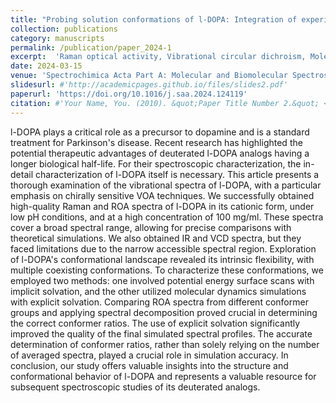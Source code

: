 ```yaml
---
title: "Probing solution conformations of l-DOPA: Integration of experiment and simulation via vibrational optical activity"
collection: publications
category: manuscripts
permalink: /publication/paper_2024-1
excerpt:  'Raman optical activity, Vibrational circular dichroism, Molecular dynamics, L-DOPA'
date: 2024-03-15
venue: 'Spectrochimica Acta Part A: Molecular and Biomolecular Spectroscopy'
slidesurl: #'http://academicpages.github.io/files/slides2.pdf'
paperurl: 'https://doi.org/10.1016/j.saa.2024.124119'
citation: #'Your Name, You. (2010). &quot;Paper Title Number 2.&quot; <i>Journal 1</i>. 1(2).'
---
```


l-DOPA plays a critical role as a precursor to dopamine and is a standard treatment for Parkinson's disease. Recent research has highlighted the potential therapeutic advantages of deuterated l-DOPA analogs having a longer biological half-life. For their spectroscopic characterization, the in-detail characterization of l-DOPA itself is necessary. This article presents a thorough examination of the vibrational spectra of l-DOPA, with a particular emphasis on chirally sensitive VOA techniques. We successfully obtained high-quality Raman and ROA spectra of l-DOPA in its cationic form, under low pH conditions, and at a high concentration of 100 mg/ml. These spectra cover a broad spectral range, allowing for precise comparisons with theoretical simulations. We also obtained IR and VCD spectra, but they faced limitations due to the narrow accessible spectral region. Exploration of l-DOPA's conformational landscape revealed its intrinsic flexibility, with multiple coexisting conformations. To characterize these conformations, we employed two methods: one involved potential energy surface scans with implicit solvation, and the other utilized molecular dynamics simulations with explicit solvation. Comparing ROA spectra from different conformer groups and applying spectral decomposition proved crucial in determining the correct conformer ratios. The use of explicit solvation significantly improved the quality of the final simulated spectral profiles. The accurate determination of conformer ratios, rather than solely relying on the number of averaged spectra, played a crucial role in simulation accuracy. In conclusion, our study offers valuable insights into the structure and conformational behavior of l-DOPA and represents a valuable resource for subsequent spectroscopic studies of its deuterated analogs.
